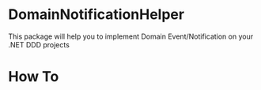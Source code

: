 # DomainNotificationHelper
This package will help you to implement Domain Event/Notification on your .NET DDD projects

# How To
